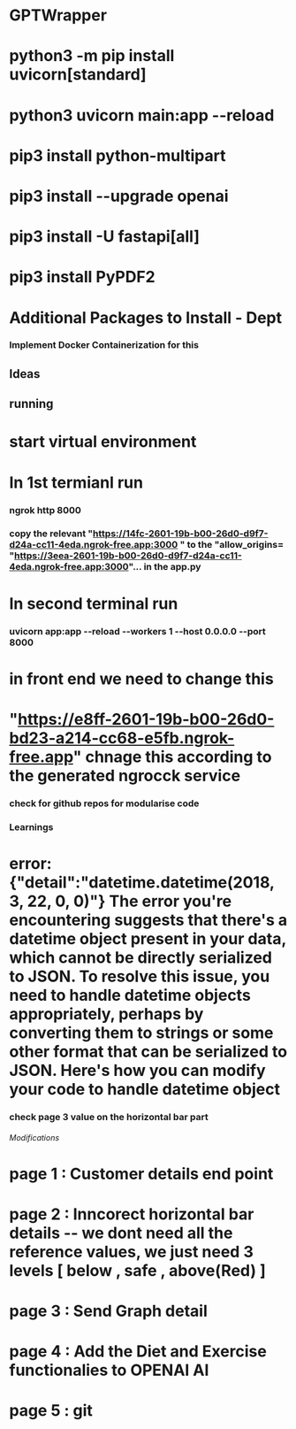 # GPTWrapper
# python3 -m pip install  uvicorn[standard]
# python3 uvicorn main:app --reload
# pip3 install python-multipart
# pip3 install --upgrade openai
# pip3 install -U fastapi[all]
# pip3 install PyPDF2

# Additional Packages to Install - Dept

### Implement Docker Containerization for this 

## Ideas


## running 
# start virtual environment
 
# In 1st termianl run 
### ngrok http 8000
### copy the relevant "https://14fc-2601-19b-b00-26d0-d9f7-d24a-cc11-4eda.ngrok-free.app:3000 "  to the "allow_origins= "https://3eea-2601-19b-b00-26d0-d9f7-d24a-cc11-4eda.ngrok-free.app:3000"... in the app.py



# In second terminal run 
### uvicorn app:app --reload --workers 1 --host 0.0.0.0 --port 8000

# in front end we need to change this 

# "https://e8ff-2601-19b-b00-26d0-bd23-a214-cc68-e5fb.ngrok-free.app" chnage this according to the generated ngrocck service


### check for github repos for modularise code


### Learnings

# error:  {"detail":"datetime.datetime(2018, 3, 22, 0, 0)"} The error you're encountering suggests that there's a datetime object present in your data, which cannot be directly serialized to JSON. To resolve this issue, you need to handle datetime objects appropriately, perhaps by converting them to strings or some other format that can be serialized to JSON. Here's how you can modify your code to handle datetime object

<!-- 
@app.get("/get_excel_data/{file_id}")
@app.get("/get_excel_data_biomarkerslist/{file_id}/{count}")
@app.get("/get_excel_data_biomarkers/{file_id}")
@app.get("/get_biomarker_info/{file_id}/{biomarker_name}")

@app.get("/generate_text/{file_id}/{queryprompt}") -->


### check page 3 value on the horizontal bar part

###### Modifications

# page 1 : Customer details end point
# page 2 : Inncorect horizontal bar details -- we dont need all the reference values, we just need 3 levels [ below , safe , above(Red) ]
# page 3 : Send Graph detail
# page 4 : Add the Diet and Exercise functionalies to OPENAI AI
# page 5 : git 
